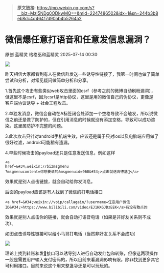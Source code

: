 > **原文链接**: https://mp.weixin.qq.com/s?__biz=MzI5NDg0ODkwMQ==&mid=2247486502&idx=1&sn=244b3b8eb8dc4d46417d90ab4b5264a2

#  微信爆任意打语音和任意发信息漏洞？  
原创 蓝精灵  格格巫和蓝精灵   2025-07-14 00:30  
  
![](https://mmbiz.qpic.cn/mmbiz_png/9qM7NQ3lGkCnTlpuY6sFNjXibqciaSOvfSp1gFrViaPuL179Nq11zHWjPmQG1FX2CxF2BlcN5YJlboPgd1Gxu3geA/640?wx_fmt=png&from=appmsg "")  
  
昨天相信大家都看到有人在微信群发送一些诱导性链接了，我第一时间也做了简单尝试和分析，对常见疑问做简单分析和分享。  
  
1.首先这个攻击有些类似web攻击里面的csrf（参考之前的微博自动刷粉漏洞），但这里不是csrf，因为csrf是http协议，这里是用的微信自己的伪协议，更像是  
客户端协议诱导 + 社会工程攻击。  
  
2.单独发消息，微信会自动在A标签闭合处添加一个空格导致不会触发，所以说微信之前还是做了防护的，但在引用消息的时候就没有添加空格，导致可以成功渲染。这里属防护不完整的问题。  
  
3.此次攻击只针对android手机端生效，应该还是属于只对ios以及电脑端应用做了很好过滤，android可能稍有遗漏。  
  
4.早些时候攻击的payload还只是任意发送信息，例如这样  
  

```
<a
href=&#34;weixin://bizmsgmenu
?msgmenucontent=你想要说的&msgmenuid=960&#34;>点击就送肯德基🍟</a>
```

  
  
效果就是别人点击链接，就会自动给你发消息。  
  
后面的payload应该是有人找到了微信的打电话接口  

```
<a href=&#34;weixin://voip/callagain/?username=任意用户微信ID&#34;>https://www.bilibili.com/video/EJ1HXGJDzEEK</a>有没有敢点的
```

  
效果就是别人点击你的链接，就会自动打语音电话（如果是非好友关系则不成功）。  
  
如图点击诱导性链接可以给小马哥打电话（当然非好友关系不会成功）  
  
![](https://mmbiz.qpic.cn/mmbiz_png/9qM7NQ3lGkCnTlpuY6sFNjXibqciaSOvfSibckmFy7Xrt3yVibkSIsSt0KDibf9D8I7ojq95ibMUxZaXAYHBicL8icG5qA/640?wx_fmt=png&from=appmsg "")  
  
理论上找到转账和发🧧接口可以诱导别人进行自动发红包和转账，但像这两项操作一般是需要用户输入支付密码的，所以目前来看漏洞影响有限，除非找到更多其它可利用接口。目前来说这个用来整蛊😜还是可以玩玩的。  
  
  
  
  
  
  

